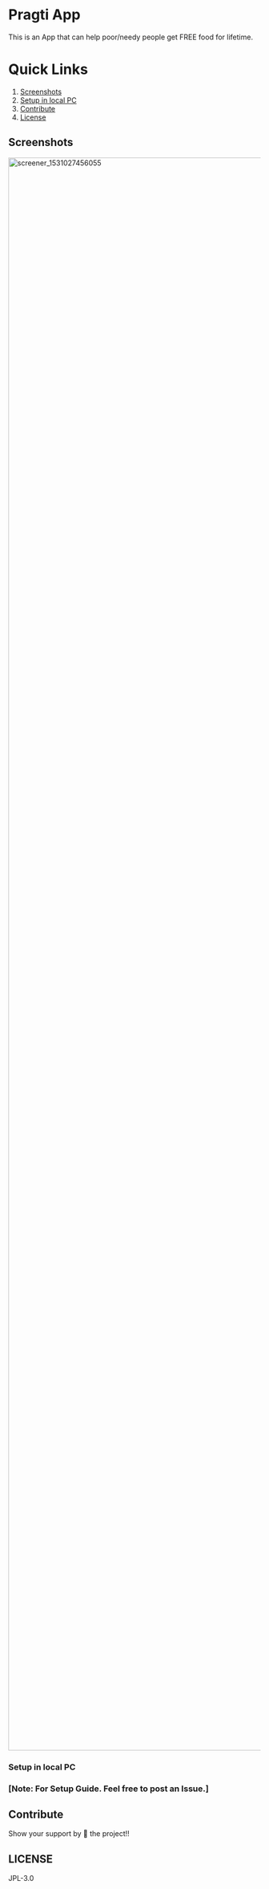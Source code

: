# Pragti App
This is an App that can help poor/needy people get FREE food for lifetime. 

# Quick Links
 1. [Screenshots](#screenshots)
 2. [Setup in local PC](#setup-in-local-PC)
 3. [Contribute](#contribute)
 4. [License](#license)
 
 ## Screenshots
<img width="3176" alt="screener_1531027456055" src="https://user-images.githubusercontent.com/27961735/42584790-a1cc8a0a-8551-11e8-8017-decaca8ac827.png">

### Setup in local PC

### [Note: For Setup Guide. Feel free to post an Issue.]

## Contribute
Show your support by 🌟 the project!!

## LICENSE
JPL-3.0
